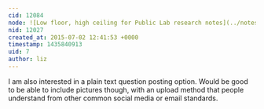 ```yaml
---
cid: 12084
node: ![Low floor, high ceiling for Public Lab research notes](../notes/warren/07-01-2015/low-floor-high-ceiling-for-public-lab-research-notes)
nid: 12027
created_at: 2015-07-02 12:41:53 +0000
timestamp: 1435840913
uid: 7
author: liz
---
```


I am also interested in a plain text question posting option. Would be good to be able to include pictures though, with an upload method that people understand from other common social media or email standards. 
